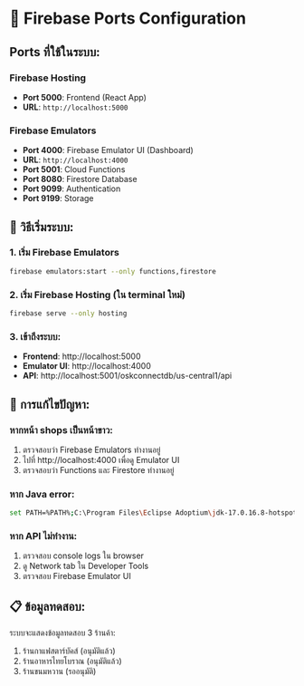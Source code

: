 # 🔌 Firebase Ports Configuration

## Ports ที่ใช้ในระบบ:

### Firebase Hosting
- **Port 5000**: Frontend (React App)
- **URL**: `http://localhost:5000`

### Firebase Emulators
- **Port 4000**: Firebase Emulator UI (Dashboard)
- **URL**: `http://localhost:4000`
- **Port 5001**: Cloud Functions
- **Port 8080**: Firestore Database
- **Port 9099**: Authentication
- **Port 9199**: Storage

## 🚀 วิธีเริ่มระบบ:

### 1. เริ่ม Firebase Emulators
```bash
firebase emulators:start --only functions,firestore
```

### 2. เริ่ม Firebase Hosting (ใน terminal ใหม่)
```bash
firebase serve --only hosting
```

### 3. เข้าถึงระบบ:
- **Frontend**: http://localhost:5000
- **Emulator UI**: http://localhost:4000
- **API**: http://localhost:5001/oskconnectdb/us-central1/api

## 🔧 การแก้ไขปัญหา:

### หากหน้า shops เป็นหน้าขาว:
1. ตรวจสอบว่า Firebase Emulators ทำงานอยู่
2. ไปที่ http://localhost:4000 เพื่อดู Emulator UI
3. ตรวจสอบว่า Functions และ Firestore ทำงานอยู่

### หาก Java error:
```bash
set PATH=%PATH%;C:\Program Files\Eclipse Adoptium\jdk-17.0.16.8-hotspot\bin
```

### หาก API ไม่ทำงาน:
1. ตรวจสอบ console logs ใน browser
2. ดู Network tab ใน Developer Tools
3. ตรวจสอบ Firebase Emulator UI

## 📋 ข้อมูลทดสอบ:

ระบบจะแสดงข้อมูลทดสอบ 3 ร้านค้า:
1. ร้านกาแฟสตาร์บัคส์ (อนุมัติแล้ว)
2. ร้านอาหารไทยโบราณ (อนุมัติแล้ว)
3. ร้านขนมหวาน (รออนุมัติ)
